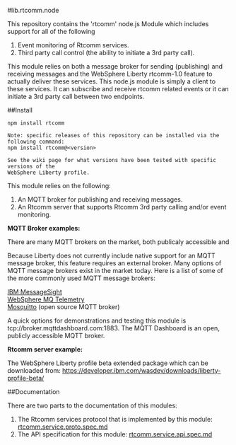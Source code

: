 #lib.rtcomm.node

This repository contains the 'rtcomm' node.js Module which includes support for all of the following

1. Event monitoring of Rtcomm services.
2. Third party call control (the ability to initiate a 3rd party call).

This module relies on both a message broker for sending (publishing) and receiving messages and the WebSphere Liberty rtcomm-1.0 feature to actually deliver these services. This node.js module is simply a client to these services. It can subscribe and receive rtcomm related events or it can initiate a 3rd party call between two endpoints.

##Install
```
npm install rtcomm

Note: specific releases of this repository can be installed via the following command:
npm install rtcomm@<version>

See the wiki page for what versions have been tested with specific versions of the 
WebSphere Liberty profile.
```

This module relies on the following:

1. An MQTT broker for publishing and receiving messages. 
2. An Rtcomm server that supports Rtcomm 3rd party calling and/or event monitoring. 

**MQTT Broker examples:**

There are many MQTT brokers on the market, both publicaly accessible and 

Because Liberty does not currently include native support for an MQTT message broker, this feature requires an external broker. Many options of MQTT message brokers exist in the market today. Here is a list of some of the more commonly used MQTT message brokers:

[IBM MessageSight](http://www-03.ibm.com/software/products/en/messagesight)  
[WebSphere MQ Telemetry](http://www-03.ibm.com/software/products/en/wmq-telemetry)  
[Mosquitto](http://mosquitto.org/) (open source MQTT broker)  

A quick options for demonstrations and testing this module is tcp://broker.mqttdashboard.com:1883. 
The MQTT Dashboard is an open, publicly accessible MQTT broker.  

**Rtcomm server example:**

The WebSphere Liberty profile beta extended package which can be downloaded from: 
https://developer.ibm.com/wasdev/downloads/liberty-profile-beta/

##Documentation

There are two parts to the documentation of this modules:

1. The Rtcomm services protocol that is implemented by this module: [rtcomm.service.proto.spec.md](/rtcomm.service.proto.spec.md)
2. The API specification for this module: [rtcomm.service.api.spec.md](/rtcomm.service.api.spec.md)
